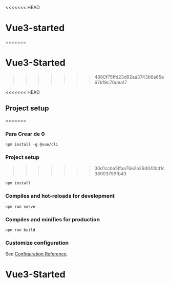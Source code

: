 <<<<<<< HEAD
# Vue3-started
=======
# Vue3-Started
>>>>>>> 4880f75ffd23d92aa3743b6a65e676f9c70dea17

<<<<<<< HEAD
## Project setup

=======
### Para Crear de 0
```
npm install -g @vue/cli
```

### Project setup
>>>>>>> 30d1ccba5ffaa76e2a29d041bd1c38903759fb43
```
npm install
```

### Compiles and hot-reloads for development

```
npm run serve
```

### Compiles and minifies for production

```
npm run build
```

### Customize configuration

See [Configuration Reference](https://cli.vuejs.org/config/).

# Vue3-Started
